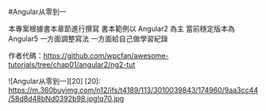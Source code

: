 #Angular从零到一

本專案根據書本章節進行撰寫 書本範例以 Angular2 為主
當前穩定版本為 Angular5 一方面調整寫法 一方面給自己做學習紀錄

作者代碼：https://github.com/wpcfan/awesome-tutorials/tree/chap01/angular2/ng2-tut

![Angular从零到一][20]
[20]: https://m.360buyimg.com/n12/jfs/t4189/113/3010039843/174960/9aa3cc44/58d8d48bNd0392b98.jpg!q70.jpg
